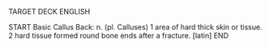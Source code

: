 TARGET DECK
ENGLISH

START
Basic
Callus
Back: n. (pl. Calluses) 1 area of hard thick skin or tissue. 2 hard tissue formed round bone ends after a fracture. [latin]
END
